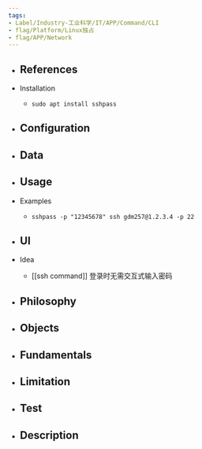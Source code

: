 ```yaml
---
tags:
- Label/Industry-工业科学/IT/APP/Command/CLI
- flag/Platform/Linux独占
- flag/APP/Network
---
```


- References
    - 

- Installation
    - `sudo apt install sshpass`

- Configuration
    - 

- Data
    - 

- Usage
    - 

- Examples
    - `sshpass -p "12345678" ssh gdm257@1.2.3.4 -p 22`

- UI
    - 

- Idea
    - [[ssh command]] 登录时无需交互式输入密码

- Philosophy
    - 

- Objects
    - 

- Fundamentals
    - 

- Limitation
    - 

- Test
    - 

- Description
    - 
